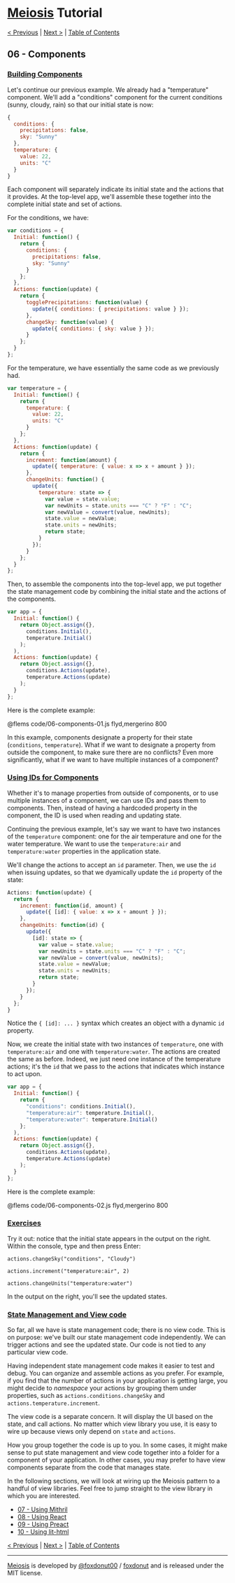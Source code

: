 # [Meiosis](https://meiosis.js.org) Tutorial

[< Previous](05-meiosis-with-mergerino.html) |
[Next >](07-using-mithril.html) |
[Table of Contents](toc.html)

## 06 - Components

<a name="building_components"></a>
### [Building Components](#building_components)

Let's continue our previous example. We already had a "temperature" component. We'll add a
"conditions" component for the current conditions (sunny, cloudy, rain) so that our initial state is
now:

```js
{
  conditions: {
    precipitations: false,
    sky: "Sunny"
  },
  temperature: {
    value: 22,
    units: "C"
  }
}
```

Each component will separately indicate its initial state and the actions that it provides. At the
top-level app, we'll assemble these together into the complete initial state and set of actions.

For the conditions, we have:

```js
var conditions = {
  Initial: function() {
    return {
      conditions: {
        precipitations: false,
        sky: "Sunny"
      }
    };
  },
  Actions: function(update) {
    return {
      togglePrecipitations: function(value) {
        update({ conditions: { precipitations: value } });
      },
      changeSky: function(value) {
        update({ conditions: { sky: value } });
      }
    };
  }
};
```

For the temperature, we have essentially the same code as we previously had.

```js
var temperature = {
  Initial: function() {
    return {
      temperature: {
        value: 22,
        units: "C"
      }
    };
  },
  Actions: function(update) {
    return {
      increment: function(amount) {
        update({ temperature: { value: x => x + amount } });
      },
      changeUnits: function() {
        update({
          temperature: state => {
            var value = state.value;
            var newUnits = state.units === "C" ? "F" : "C";
            var newValue = convert(value, newUnits);
            state.value = newValue;
            state.units = newUnits;
            return state;
          }
        });
      }
    };
  }
};
```

Then, to assemble the components into the top-level app, we put together the state management code
by combining the initial state and the actions of the components.

```js
var app = {
  Initial: function() {
    return Object.assign({},
      conditions.Initial(),
      temperature.Initial()
    );
  ),
  Actions: function(update) {
    return Object.assign({},
      conditions.Actions(update),
      temperature.Actions(update)
    );
  }
};
```

Here is the complete example:

@flems code/06-components-01.js flyd,mergerino 800

In this example, components designate a property for their state (`conditions`, `temperature`). What
if we want to designate a property from outside the component, to make sure there are no conflicts?
Even more significantly, what if we want to have multiple instances of a component?

<a name="using_ids_for_components"></a>
### [Using IDs for Components](#using_ids_for_components)

Whether it's to manage properties from outside of components, or to use multiple instances of a
component, we can use IDs and pass them to components. Then, instead of having a hardcoded property
in the component, the ID is used when reading and updating state.

Continuing the previous example, let's say we want to have two instances of the `temperature`
component: one for the air temperature and one for the water temperature. We want to use the
`temperature:air` and `temperature:water` properties in the application state.

We'll change the actions to accept an `id` parameter. Then, we use the `id` when issuing updates, so
that we dyamically update the `id` property of the state:

```js
Actions: function(update) {
  return {
    increment: function(id, amount) {
      update({ [id]: { value: x => x + amount } });
    },
    changeUnits: function(id) {
      update({
        [id]: state => {
          var value = state.value;
          var newUnits = state.units === "C" ? "F" : "C";
          var newValue = convert(value, newUnits);
          state.value = newValue;
          state.units = newUnits;
          return state;
        }
      });
    }
  };
}
```

Notice the `{ [id]: ... }` syntax which creates an object with a dynamic `id` property.

Now, we create the initial state with two instances of `temperature`, one with `temperature:air` and
one with `temperature:water`. The actions are created the same as before. Indeed, we just need one
instance of the temperature actions; it's the `id` that we pass to the actions that indicates which
instance to act upon.

```js
var app = {
  Initial: function() {
    return {
      "conditions": conditions.Initial(),
      "temperature:air": temperature.Initial(),
      "temperature:water": temperature.Initial()
    };
  ),
  Actions: function(update) {
    return Object.assign({},
      conditions.Actions(update),
      temperature.Actions(update)
    );
  }
};
```

Here is the complete example:

@flems code/06-components-02.js flyd,mergerino 800

<a name="exercises"></a>
### [Exercises](#exercises)

Try it out: notice that the initial state appears in the output on the right. Within the console,
type and then press Enter:

`actions.changeSky("conditions", "Cloudy")`

`actions.increment("temperature:air", 2)`

`actions.changeUnits("temperature:water")`

In the output on the right, you'll see the updated states.

<a name="state_management_and_view_code"></a>
### [State Management and View code](#state_management_and_view_code)

So far, all we have is state management code; there is no view code. This is on purpose:
we've built our state management code independently. We can trigger actions and see the
updated state. Our code is not tied to any particular view code.

Having independent state management code makes it easier to test and debug. You can organize
and assemble actions as you prefer. For example, if you find that the number of actions in
your application is getting large, you might decide to _namespace_ your actions by grouping
them under properties, such as `actions.conditions.changeSky` and
`actions.temperature.increment`.

The view code is a separate concern. It will display the UI based on the state, and call
actions. No matter which view library you use, it is easy to wire up because views only
depend on `state` and `actions`.

How you group together the code is up to you. In some cases, it might make sense to put state
management and view code together into a folder for a component of your application. In other
cases, you may prefer to have view components separate from the code that manages state.

In the following sections, we will look at wiring up the Meiosis pattern to a handful of
view libraries. Feel free to jump straight to the view library in which you are interested.

- [07 - Using Mithril](07-using-mithril.html)
- [08 - Using React](08-using-react.html)
- [09 - Using Preact](09-using-preact.html)
- [10 - Using lit-html](10-using-lit-html.html)

[< Previous](05-meiosis-with-mergerino.html) |
[Next >](07-using-mithril.html) |
[Table of Contents](toc.html)

-----

[Meiosis](https://meiosis.js.org) is developed by [@foxdonut00](http://twitter.com/foxdonut00) / [foxdonut](https://github.com/foxdonut) and is released under the MIT license.
